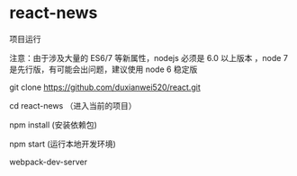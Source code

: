 # react-news
项目运行

注意：由于涉及大量的 ES6/7 等新属性，nodejs 必须是 6.0 以上版本 ，node 7 是先行版，有可能会出问题，建议使用 node 6 稳定版

git clone https://github.com/duxianwei520/react.git  

cd react-news （进入当前的项目）

npm install  (安装依赖包)

npm start (运行本地开发环境)

webpack-dev-server
